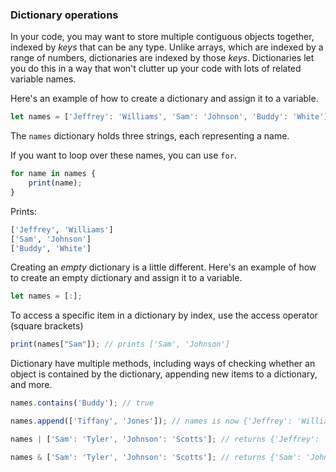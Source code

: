 ### Dictionary operations

In your code, you may want to store multiple
contiguous objects together, indexed by *keys* that can
be any type. Unlike arrays, which are indexed by a
range of numbers, dictionaries are indexed by those *keys*.
Dictionaries let you do this in a way that won't clutter
up your code with lots of related variable names.

Here's an example of how to create a dictionary and assign
it to a variable.

```typescript
let names = ['Jeffrey': 'Williams', 'Sam': 'Johnson', 'Buddy': 'White'];
```

The `names` dictionary holds three strings, each
representing a name.

If you want to loop over these names, you can use `for`.

```typescript
for name in names {
    print(name);
}
```

Prints:
```bash
['Jeffrey', 'Williams']
['Sam', 'Johnson']
['Buddy', 'White']
```

Creating an *empty* dictionary is a little different.
Here's an example of how to create an empty dictionary
and assign it to a variable.

```typescript
let names = [:];
```

To access a specific item in a dictionary by index, use the
access operator (square brackets)

```typescript
print(names["Sam"]); // prints ['Sam', 'Johnson']
```

Dictionary have multiple methods, including ways of checking whether
an object is contained by the dictionary, appending new items to
a dictionary, and more.

```typescript
names.contains('Buddy'); // true

names.append(['Tiffany', 'Jones']); // names is now {'Jeffrey': 'Williams', 'Sam': 'Johnson', 'Buddy': 'White', 'Tiffany': 'Jones'}

names | ['Sam': 'Tyler', 'Johnson': 'Scotts']; // returns {'Jeffrey': 'Williams', 'Sam': 'Johnson', 'Buddy': 'White', 'Tyler': 'Scotts'}

names & ['Sam': 'Tyler', 'Johnson': 'Scotts']; // returns {'Sam': 'Johnson'}
```
